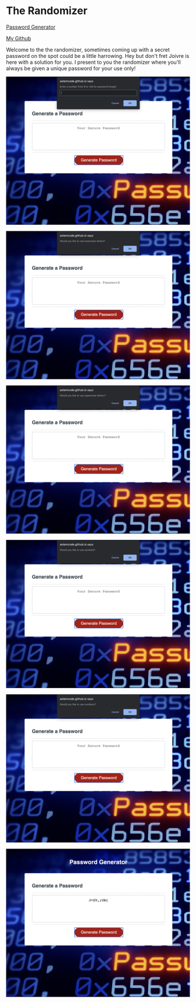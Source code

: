 <!-- Heading -->
# The Randomizer

<!-- links -->
[Password Generator](https://astemcode.github.io/Password-Generator/)

[My Github](https://github.com/Astemcode/Password-Generator) 

<!-- Project Description -->
<p> Welcome to the the randomizer, sometimes coming up with a secret password on the spot could be a little harrowing. Hey but don't fret Joivre is here with a solution for you. I present to you the randomizer where you'll always be given a unique password for your use only!</p>

<!-- Webpage Screenshots -->
![Prompt 1](assets/Prompt1.png)

![Prompt 2](assets/Prompt2.png)

![Prompt 3](assets/Prompt3.png)

![Prompt 4](assets/Prompt4.png)

![Prompt 5](assets/Prompt5.png)

![Results](assets/Results.png)

